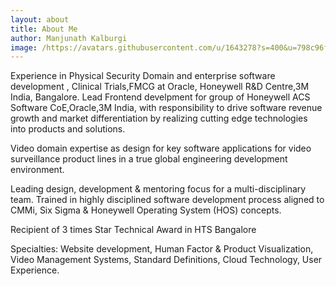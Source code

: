 ```yaml
---
layout: about
title: About Me
author: Manjunath Kalburgi
image: /https://avatars.githubusercontent.com/u/1643278?s=400&u=798c96f01e3ac2faafe6943c05486d3c691860af&v=4
---
```


Experience in Physical Security Domain and enterprise software development , Clinical Trials,FMCG at Oracle, Honeywell R&D Centre,3M India, Bangalore. Lead Frontend develpment for group of Honeywell ACS Software CoE,Oracle,3M India, with responsibility to drive software revenue growth and market differentiation by realizing cutting edge technologies into products and solutions.

Video domain expertise as design for key software applications for video surveillance product lines in a true global engineering development environment.

Leading design, development & mentoring focus for a multi-disciplinary team. Trained in highly disciplined software development process aligned to CMMi, Six Sigma & Honeywell Operating System (HOS) concepts.

Recipient of 3 times Star Technical Award in HTS Bangalore

Specialties: Website development, Human Factor & Product Visualization, Video Management Systems, Standard Definitions, Cloud Technology, User Experience. 
